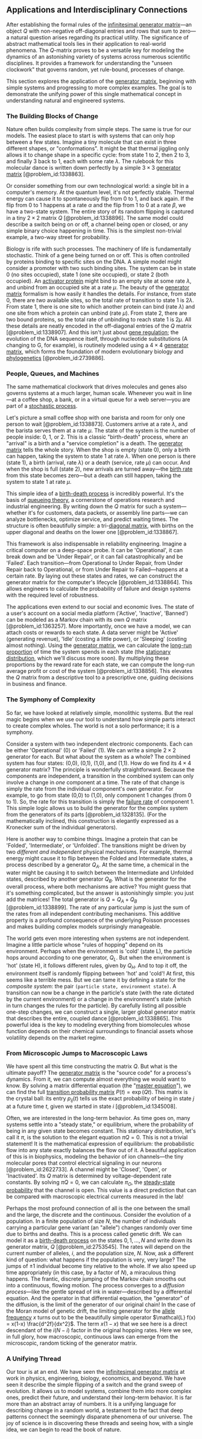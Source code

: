 ## Applications and Interdisciplinary Connections

After establishing the formal rules of the [infinitesimal generator matrix](@article_id:271563)—an object $Q$ with non-negative off-diagonal entries and rows that sum to zero—a natural question arises regarding its practical utility. The significance of abstract mathematical tools lies in their application to real-world phenomena. The $Q$-matrix proves to be a versatile key for modeling the dynamics of an astonishing variety of systems across numerous scientific disciplines. It provides a framework for understanding the "unseen clockwork" that governs random, yet rule-bound, processes of change.

This section explores the application of the [generator matrix](@article_id:275315), beginning with simple systems and progressing to more complex examples. The goal is to demonstrate the unifying power of this single mathematical concept in understanding natural and engineered systems.

### The Building Blocks of Change

Nature often builds complexity from simple steps. The same is true for our models. The easiest place to start is with systems that can only hop between a few states. Imagine a tiny molecule that can exist in three different shapes, or "conformations". It might be that thermal jiggling only allows it to change shape in a specific cycle: from state 1 to 2, then 2 to 3, and finally 3 back to 1, each with some rate $\lambda$. The rulebook for this molecular dance is written down perfectly by a simple $3 \times 3$ [generator matrix](@article_id:275315) [@problem_id:1338863].

Or consider something from our own technological world: a single bit in a computer's memory. At the quantum level, it's not perfectly stable. Thermal energy can cause it to spontaneously flip from 0 to 1, and back again. If the flip from 0 to 1 happens at a rate $\alpha$ and the flip from 1 to 0 at a rate $\beta$, we have a two-state system. The entire story of its random flipping is captured in a tiny $2 \times 2$ matrix $Q$ [@problem_id:1338896]. The same model could describe a switch being on or off, a channel being open or closed, or any simple binary choice happening in time. This is the simplest non-trivial example, a two-way street for probability.

Biology is rife with such processes. The machinery of life is fundamentally stochastic. Think of a gene being turned on or off. This is often controlled by proteins binding to specific sites on the DNA. A simple model might consider a promoter with two such binding sites. The system can be in state 0 (no sites occupied), state 1 (one site occupied), or state 2 (both occupied). An [activator protein](@article_id:199068) might bind to an empty site at some rate $\lambda$, and unbind from an occupied site at a rate $\mu$. The beauty of the [generator matrix](@article_id:275315) formalism is how easily it handles the details. For instance, from state 0, there are *two* available sites, so the total rate of transition to state 1 is $2\lambda$. From state 1, there is one site to which another protein can bind (rate $\lambda$) and one site from which a protein can unbind (rate $\mu$). From state 2, there are two bound proteins, so the total rate of unbinding to reach state 1 is $2\mu$. All these details are neatly encoded in the off-diagonal entries of the $Q$ matrix [@problem_id:1338907]. And this isn't just about [gene regulation](@article_id:143013); the evolution of the DNA sequence itself, through nucleotide substitutions (A changing to G, for example), is routinely modeled using a $4 \times 4$ [generator matrix](@article_id:275315), which forms the foundation of modern evolutionary biology and [phylogenetics](@article_id:146905) [@problem_id:2739886].

### People, Queues, and Machines

The same mathematical clockwork that drives molecules and genes also governs systems at a much larger, human scale. Whenever you wait in line—at a coffee shop, a bank, or in a virtual queue for a web server—you are part of a [stochastic process](@article_id:159008).

Let's picture a small coffee shop with one barista and room for only one person to wait [@problem_id:1338873]. Customers arrive at a rate $\lambda$, and the barista serves them at a rate $\mu$. The state of the system is the number of people inside: 0, 1, or 2. This is a classic "birth-death" process, where an "arrival" is a birth and a "service completion" is a death. The [generator matrix](@article_id:275315) tells the whole story. When the shop is empty (state 0), only a birth can happen, taking the system to state 1 at rate $\lambda$. When one person is there (state 1), a birth (arrival, rate $\lambda$) or a death (service, rate $\mu$) can occur. And when the shop is full (state 2), new arrivals are turned away—the [birth rate](@article_id:203164) from this state becomes zero—but a death can still happen, taking the system to state 1 at rate $\mu$.

This simple idea of a [birth-death process](@article_id:168101) is incredibly powerful. It's the basis of [queueing theory](@article_id:273287), a cornerstone of operations research and industrial engineering. By writing down the $Q$ matrix for such a system—whether it's for customers, data packets, or assembly line parts—we can analyze bottlenecks, optimize service, and predict waiting times. The structure is often beautifully simple: a tri-[diagonal matrix](@article_id:637288), with births on the upper diagonal and deaths on the lower one [@problem_id:1338867].

This framework is also indispensable in reliability engineering. Imagine a critical computer on a deep-space probe. It can be 'Operational', it can break down and be 'Under Repair', or it can fail catastrophically and be 'Failed'. Each transition—from Operational to Under Repair, from Under Repair back to Operational, or from Under Repair to Failed—happens at a certain rate. By laying out these states and rates, we can construct the generator matrix for the computer's lifecycle [@problem_id:1338864]. This allows engineers to calculate the probability of failure and design systems with the required level of robustness.

The applications even extend to our social and economic lives. The state of a user's account on a social media platform ('Active', 'Inactive', 'Banned') can be modeled as a Markov chain with its own $Q$ matrix [@problem_id:1363257]. More importantly, once we have a model, we can attach costs or rewards to each state. A data server might be 'Active' (generating revenue), 'Idle' (costing a little power), or 'Sleeping' (costing almost nothing). Using the [generator matrix](@article_id:275315), we can calculate the [long-run proportion](@article_id:276082) of time the system spends in each state (the [stationary distribution](@article_id:142048), which we'll discuss more soon). By multiplying these proportions by the reward rate for each state, we can compute the long-run average profit or cost of the system [@problem_id:1338856]. This elevates the $Q$ matrix from a descriptive tool to a prescriptive one, guiding decisions in business and finance.

### The Symphony of Complexity

So far, we have looked at relatively simple, monolithic systems. But the real magic begins when we use our tool to understand how simple parts interact to create complex wholes. The world is not a solo performance; it is a symphony.

Consider a system with two independent electronic components. Each can be either 'Operational' (0) or 'Failed' (1). We can write a simple $2 \times 2$ generator for each. But what about the system as a whole? The combined system has four states: (0,0), (0,1), (1,0), and (1,1). How do we find its $4 \times 4$ generator matrix? The principle is wonderfully straightforward. Because the components are independent, a transition in the combined system can only involve a change in *one* component at a time. The rate of that change is simply the rate from the individual component's own generator. For example, to go from state (0,0) to (1,0), only component 1 changes (from 0 to 1). So, the rate for this transition is simply the [failure rate](@article_id:263879) of component 1. This simple logic allows us to build the generator for the complex system from the generators of its parts [@problem_id:1328135]. (For the mathematically inclined, this construction is elegantly expressed as a Kronecker sum of the individual generators).

Here is another way to combine things. Imagine a protein that can be 'Folded', 'Intermediate', or 'Unfolded'. The transitions might be driven by two *different and independent* physical mechanisms. For example, thermal energy might cause it to flip between the Folded and Intermediate states, a process described by a generator $Q_A$. At the same time, a chemical in the water might be causing it to switch between the Intermediate and Unfolded states, described by another generator $Q_B$. What is the generator for the overall process, where both mechanisms are active? You might guess that it's something complicated, but the answer is astonishingly simple: you just add the matrices! The total generator is $Q = Q_A + Q_B$ [@problem_id:1338899]. The rate of any particular jump is just the sum of the rates from all independent contributing mechanisms. This additive property is a profound consequence of the underlying Poisson processes and makes building complex models surprisingly manageable.

The world gets even more interesting when systems are not independent. Imagine a little particle whose "rules of hopping" depend on its environment. Perhaps when the environment is 'cold' (state L), the particle hops around according to one generator, $Q_L$. But when the environment is 'hot' (state H), it follows different rules, given by $Q_H$. And to top it off, the environment itself is randomly flipping between 'hot' and 'cold'! At first, this seems like a terrible mess. But we can tame it by defining a state for the *composite system*: the pair `(particle state, environment state)`. A transition can now be a change in the particle's state (with the rate dictated by the current environment) or a change in the environment's state (which in turn changes the rules for the particle). By carefully listing all possible one-step changes, we can construct a single, larger global generator matrix that describes the entire, coupled dance [@problem_id:1338865]. This powerful idea is the key to modeling everything from biomolecules whose function depends on their chemical surroundings to financial assets whose volatility depends on the market regime.

### From Microscopic Jumps to Macroscopic Laws

We have spent all this time constructing the matrix $Q$. But what is the ultimate payoff? The [generator matrix](@article_id:275315) is the "source code" for a process's dynamics. From it, we can compute almost everything we would want to know. By solving a matrix differential equation (the "[master equation](@article_id:142465)"), we can find the full [transition probability matrix](@article_id:261787) $P(t) = \exp(Qt)$. This matrix is the crystal ball: its entry $p_{ij}(t)$ tells us the exact probability of being in state $j$ at a future time $t$, given we started in state $i$ [@problem_id:1345008].

Often, we are interested in the long-term behavior. As time goes on, many systems settle into a "steady state," or equilibrium, where the probability of being in any given state becomes constant. This stationary distribution, let's call it $\pi$, is the solution to the elegant equation $\pi Q = 0$. This is not a trivial statement! It is the mathematical expression of equilibrium: the probabilistic flow into any state exactly balances the flow out of it. A beautiful application of this is in biophysics, modeling the behavior of ion channels—the tiny molecular pores that control electrical signaling in our neurons [@problem_id:2622733]. A channel might be 'Closed', 'Open', or 'Inactivated'. Its $Q$ matrix is determined by voltage-dependent rate constants. By solving $\pi Q = 0$, we can calculate $\pi_O$, the [steady-state probability](@article_id:276464) that the channel is open. This value is a direct prediction that can be compared with macroscopic electrical currents measured in the lab!

Perhaps the most profound connection of all is the one between the small and the large, the discrete and the continuous. Consider the evolution of a population. In a finite population of size $N$, the number of individuals carrying a particular gene variant (an "allele") changes randomly over time due to births and deaths. This is a process called genetic drift. We can model it as a [birth-death process](@article_id:168101) on the states $0, 1, \dots, N$ and write down its generator matrix, $Q$ [@problem_id:2753545]. The rates will depend on the current number of alleles, $i$, and the population size, $N$. Now, ask a different kind of question: what happens if the population is very, very large? The jumps of $\pm 1$ individual become tiny relative to the whole. If we also speed up time appropriately (in this case, by a factor of $N$), a miraculous thing happens. The frantic, discrete jumping of the Markov chain smooths out into a continuous, flowing motion. The process converges to a *diffusion process*—like the gentle spread of ink in water—described by a differential equation. And the operator in that differential equation, the "generator" of the diffusion, is the limit of the generator of our original chain! In the case of the Moran model of genetic drift, the limiting generator for the [allele frequency](@article_id:146378) $x$ turns out to be the beautifully simple operator $\mathcal{L} f(x) = x(1-x) \frac{d^2f}{dx^2}$. The term $x(1-x)$ that we see here is a direct descendant of the $i(N-i)$ factor in the original hopping rates. Here we see, in full glory, how macroscopic, continuous laws can emerge from the microscopic, random ticking of the generator matrix.

### A Unifying Thread

Our tour is at an end. We have seen the [infinitesimal generator matrix](@article_id:271563) at work in physics, engineering, biology, economics, and beyond. We have seen it describe the simple flipping of a switch and the grand sweep of evolution. It allows us to model systems, combine them into more complex ones, predict their future, and understand their long-term behavior. It is far more than an abstract array of numbers. It is a unifying language for describing change in a random world, a testament to the fact that deep patterns connect the seemingly disparate phenomena of our universe. The joy of science is in discovering these threads and seeing how, with a single idea, we can begin to read the book of nature.